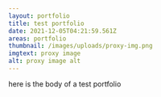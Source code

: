 ```yaml
---
layout: portfolio
title: test portfolio
date: 2021-12-05T04:21:59.561Z
areas: portfolio
thumbnail: /images/uploads/proxy-img.png
imgtext: proxy image
alt: proxy image alt
---
```

here is the body of a test portfolio